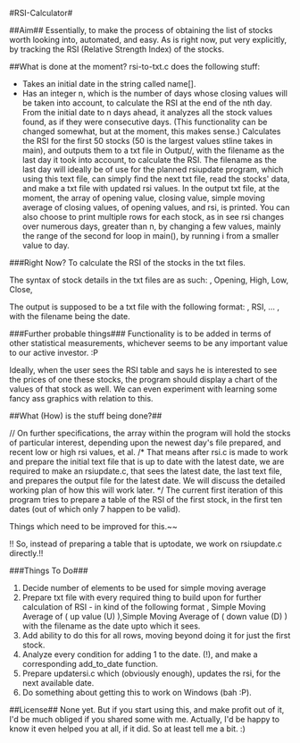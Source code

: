 #RSI-Calculator#

##Aim##
Essentially, to make the process of obtaining the list of stocks worth looking into, automated, and easy.
As is right now, put very explicitly, by tracking the RSI (Relative Strength Index) of the stocks.

##What is done at the moment?
rsi-to-txt.c does the following stuff:
* Takes an initial date in the string called name[].
* Has an integer n, which is the number of days whose closing values will be taken into account, to calculate the RSI at the end of the nth day.
From the initial date to n days ahead, it analyzes all the stock values found, as if they were consecutive days. (This functionality can be changed somewhat, but at the moment, this makes sense.) Calculates the RSI for the first 50 stocks (50 is the largest values stline takes in main), and outputs them to a txt file in Output/, with the filename as the last day it took into account, to calculate the RSI. 
The filename as the last day will ideally be of use for the planned rsiupdate program, which using this text file, can simply find the next txt file, read the stocks' data, and make a txt file with updated rsi values.
In the output txt file, at the moment, the array of opening value, closing value, simple moving average of closing values, of opening values, and rsi, is printed. You can also choose to print multiple rows for each stock, as in see rsi changes over numerous days, greater than n, by changing a few values, mainly the range of the second for loop in main(), by running i from a smaller value to day.

###Right Now?
To calculate the RSI of the stocks in the txt files.

The syntax of stock details in the txt files are as such:
<STOCKNAME>, Opening, High, Low, Close, <somerandomnumber>

The output is supposed to be a txt file with the following format:
<STOCKNAME>, RSI, … <other statistical measurements as and when we think of them>,
with the filename being the date.


###Further probable things###
Functionality is to be added in terms of other statistical measurements, whichever seems to be any important value to our active investor. :P 

Ideally, when the user sees the RSI table and says he is interested to see the prices of one these stocks, the program should display a chart of the values of that stock as well. We can even experiment with learning some fancy ass graphics with relation to this. 

##What (How) is the stuff being done?##

// On further specifications, the array within the program will hold the stocks of particular interest, depending upon the newest day's file prepared, and recent low or high rsi values, et al.
/* That means after rsi.c is made to work and prepare the initial text file that is up to date with the latest date, we are required to make an rsiupdate.c, that sees the latest date, the last text file, and prepares the output file for the latest date. We will discuss the detailed working plan of how this will work later.
*/
The current first iteration of this program tries to prepare a table of the RSI of the first stock, in the first ten dates (out of which only 7 happen to be valid).

Things which need to be improved for this.~~

!!
So, instead of preparing a table that is uptodate, we work on rsiupdate.c directly.!!

###Things To Do###
1. Decide number of elements to be used for simple moving average
2. Prepare txt file with every required thing to build upon for further calculation of RSI - in kind of the following format
<stockname>, Simple Moving Average of ( up value (U) ),Simple Moving Average of ( down value (D) )
with the filename as the date upto which it sees.
3. Add ability to do this for all rows, moving beyond doing it for just the first stock.
4. Analyze every condition for adding 1 to the date. (!), and make a corresponding add_to_date function.
5. Prepare updatersi.c which (obviously enough), updates the rsi, for the next available date.
6. Do something about getting this to work on Windows (bah :P).

##License##
None yet. But if you start using this, and make profit out of it, I'd be much obliged if you shared some with me. Actually, I'd be happy to know it even helped you at all, if it did. So at least tell me a bit. :)
